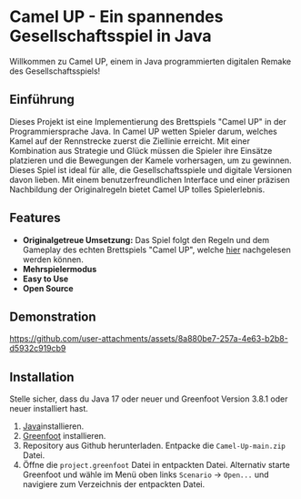 # Camel UP - Ein spannendes Gesellschaftsspiel in Java

Willkommen zu Camel UP, einem in Java programmierten digitalen Remake des Gesellschaftsspiels!

## Einführung

Dieses Projekt ist eine Implementierung des Brettspiels "Camel UP" in der Programmiersprache Java. In Camel UP wetten Spieler darum, welches Kamel auf der Rennstrecke zuerst die Ziellinie erreicht. Mit einer Kombination aus Strategie und Glück müssen die Spieler ihre Einsätze platzieren und die Bewegungen der Kamele vorhersagen, um zu gewinnen. Dieses Spiel ist ideal für alle, die Gesellschaftsspiele und digitale Versionen davon lieben. Mit einem benutzerfreundlichen Interface und einer präzisen Nachbildung der Originalregeln bietet Camel UP tolles Spielerlebnis.

## Features

- **Originalgetreue Umsetzung:** Das Spiel folgt den Regeln und dem Gameplay des echten Brettspiels "Camel UP", welche [hier](https://www.ggnf.de/spielanleitungen/camelup/camelup.pdf) nachgelesen werden können.
- **Mehrspielermodus**
- **Easy to Use**
- **Open Source** 

## Demonstration
https://github.com/user-attachments/assets/8a880be7-257a-4e63-b2b8-d5932c919cb9

## Installation
Stelle sicher, dass du Java 17 oder neuer und Greenfoot Version 3.8.1 oder neuer installiert hast.


1. [Java](https://www.oracle.com/de/java/technologies/downloads/)installieren.
2. [Greenfoot](https://www.greenfoot.org/download) installieren.
3. Repository aus Github herunterladen. Entpacke die `Camel-Up-main.zip` Datei.
4. Öffne die `project.greenfoot` Datei in entpackten Datei. Alternativ starte Greenfoot und wähle im Menü oben links `Scenario` -> `Open...` und navigiere zum Verzeichnis der entpackten Datei. 
